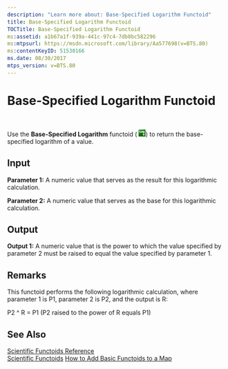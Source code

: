 ```yaml
---
description: "Learn more about: Base-Specified Logarithm Functoid"
title: Base-Specified Logarithm Functoid
TOCTitle: Base-Specified Logarithm Functoid
ms:assetid: a1b67a1f-939a-441c-97c4-7db0bc582296
ms:mtpsurl: https://msdn.microsoft.com/library/Aa577698(v=BTS.80)
ms:contentKeyID: 51530166
ms.date: 08/30/2017
mtps_version: v=BTS.80
---
```


# Base-Specified Logarithm Functoid

 

Use the **Base-Specified Logarithm** functoid ( ![Icon used to return the base-specified logarithm of a value.](images/Aa577698.d6097cf2-19c9-47e6-bf1a-a111e1f43d6d(BTS.80).jpeg)) to return the base-specified logarithm of a value.

## Input

**Parameter 1:** A numeric value that serves as the result for this logarithmic calculation.

**Parameter 2:** A numeric value that serves as the base for this logarithmic calculation.

## Output

**Output 1:** A numeric value that is the power to which the value specified by parameter 2 must be raised to equal the value specified by parameter 1.

## Remarks

This functoid performs the following logarithmic calculation, where parameter 1 is P1, parameter 2 is P2, and the output is R:

P2 ^ R = P1 (P2 raised to the power of R equals P1)

## See Also

[Scientific Functoids Reference](scientific-functoids-reference.md)  
[Scientific Functoids](https://msdn.microsoft.com/library/aa546775\(v=bts.80\))  
[How to Add Basic Functoids to a Map](https://msdn.microsoft.com/library/aa560635\(v=bts.80\))

